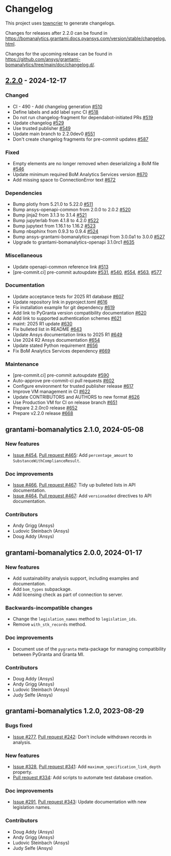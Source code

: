 # Changelog

This project uses [towncrier](https://towncrier.readthedocs.io/) to generate changelogs.

Changes for releases after 2.2.0 can be found in
<https://bomanalytics.grantami.docs.pyansys.com/version/stable/changelog.html>.

Changes for the upcoming release can be found in
<https://github.com/ansys/grantami-bomanalytics/tree/main/doc/changelog.d/>.


## [2.2.0](https://github.com/ansys/grantami-bomanalytics/releases/tag/v2.2.0) - 2024-12-17


### Changed

- CI - 490 - Add changelog generation [#510](https://github.com/ansys/grantami-bomanalytics/pull/510)
- Define labels and add label sync CI [#518](https://github.com/ansys/grantami-bomanalytics/pull/518)
- Do not run changelog-fragment for dependabot-initiated PRs [#519](https://github.com/ansys/grantami-bomanalytics/pull/519)
- Update changelog [#529](https://github.com/ansys/grantami-bomanalytics/pull/529)
- Use trusted publisher [#549](https://github.com/ansys/grantami-bomanalytics/pull/549)
- Update main branch to 2.2.0dev0 [#551](https://github.com/ansys/grantami-bomanalytics/pull/551)
- Don't create changelog fragments for pre-commit updates [#587](https://github.com/ansys/grantami-bomanalytics/pull/587)


### Fixed

- Empty elements are no longer removed when deserializing a BoM file [#546](https://github.com/ansys/grantami-bomanalytics/pull/546)
- Update minimum required BoM Analytics Services version [#670](https://github.com/ansys/grantami-bomanalytics/pull/670)
- Add missing space to ConnectionError text [#672](https://github.com/ansys/grantami-bomanalytics/pull/672)


### Dependencies

- Bump plotly from 5.21.0 to 5.22.0 [#511](https://github.com/ansys/grantami-bomanalytics/pull/511)
- Bump ansys-openapi-common from 2.0.0 to 2.0.2 [#520](https://github.com/ansys/grantami-bomanalytics/pull/520)
- Bump jinja2 from 3.1.3 to 3.1.4 [#521](https://github.com/ansys/grantami-bomanalytics/pull/521)
- Bump jupyterlab from 4.1.8 to 4.2.0 [#522](https://github.com/ansys/grantami-bomanalytics/pull/522)
- Bump jupytext from 1.16.1 to 1.16.2 [#523](https://github.com/ansys/grantami-bomanalytics/pull/523)
- Bump nbsphinx from 0.9.3 to 0.9.4 [#524](https://github.com/ansys/grantami-bomanalytics/pull/524)
- Bump ansys-grantami-bomanalytics-openapi from 3.0.0a1 to 3.0.0 [#527](https://github.com/ansys/grantami-bomanalytics/pull/527)
- Upgrade to grantami-bomanalytics-openapi 3.1.0rc1 [#635](https://github.com/ansys/grantami-bomanalytics/pull/635)


### Miscellaneous

- Update openapi-common reference link [#513](https://github.com/ansys/grantami-bomanalytics/pull/513)
- [pre-commit.ci] pre-commit autoupdate [#531](https://github.com/ansys/grantami-bomanalytics/pull/531), [#540](https://github.com/ansys/grantami-bomanalytics/pull/540), [#554](https://github.com/ansys/grantami-bomanalytics/pull/554), [#563](https://github.com/ansys/grantami-bomanalytics/pull/563), [#577](https://github.com/ansys/grantami-bomanalytics/pull/577)


### Documentation

- Update acceptance tests for 2025 R1 database [#607](https://github.com/ansys/grantami-bomanalytics/pull/607)
- Update repository link in pyproject.toml [#616](https://github.com/ansys/grantami-bomanalytics/pull/616)
- Fix installation example for git dependency [#619](https://github.com/ansys/grantami-bomanalytics/pull/619)
- Add link to PyGranta version compatibility documentation [#620](https://github.com/ansys/grantami-bomanalytics/pull/620)
- Add link to supported authentication schemes [#621](https://github.com/ansys/grantami-bomanalytics/pull/621)
- maint: 2025 R1 update [#630](https://github.com/ansys/grantami-bomanalytics/pull/630)
- Fix bulleted list in README [#643](https://github.com/ansys/grantami-bomanalytics/pull/643)
- Update Ansys documentation links to 2025 R1 [#649](https://github.com/ansys/grantami-bomanalytics/pull/649)
- Use 2024 R2 Ansys documentation [#654](https://github.com/ansys/grantami-bomanalytics/pull/654)
- Update stated Python requirement [#656](https://github.com/ansys/grantami-bomanalytics/pull/656)
- Fix BoM Analytics Services dependency [#669](https://github.com/ansys/grantami-bomanalytics/pull/669)


### Maintenance

- [pre-commit.ci] pre-commit autoupdate [#590](https://github.com/ansys/grantami-bomanalytics/pull/590)
- Auto-approve pre-commit-ci pull requests [#602](https://github.com/ansys/grantami-bomanalytics/pull/602)
- Configure environment for trusted publisher release [#617](https://github.com/ansys/grantami-bomanalytics/pull/617)
- Improve VM management in CI [#622](https://github.com/ansys/grantami-bomanalytics/pull/622)
- Update CONTRIBUTORS and AUTHORS to new format [#626](https://github.com/ansys/grantami-bomanalytics/pull/626)
- Use Production VM for CI on release branch [#651](https://github.com/ansys/grantami-bomanalytics/pull/651)
- Prepare 2.2.0rc0 release [#652](https://github.com/ansys/grantami-bomanalytics/pull/652)
- Prepare v2.2.0 release [#668](https://github.com/ansys/grantami-bomanalytics/pull/668)

## grantami-bomanalytics 2.1.0, 2024-05-08

### New features

* [Issue #454](https://github.com/ansys/grantami-bomanalytics/issues/454),
  [Pull request #465](https://github.com/ansys/grantami-bomanalytics/pull/465): Add `percentage_amount` to `SubstanceWithComplianceResult`.

### Doc improvements

* [Issue #466](https://github.com/ansys/grantami-bomanalytics/issues/466),
  [Pull request #467](https://github.com/ansys/grantami-bomanalytics/pull/467): Tidy up bulleted lists in API documentation.
* [Issue #464](https://github.com/ansys/grantami-bomanalytics/issues/466),
  [Pull request #467](https://github.com/ansys/grantami-bomanalytics/pull/467): Add `versionadded` directives to API documentation.

### Contributors

* Andy Grigg (Ansys)
* Ludovic Steinbach (Ansys)
* Doug Addy (Ansys)

## grantami-bomanalytics 2.0.0, 2024-01-17

### New features

* Add sustainability analysis support, including examples and documentation.
* Add `bom_types` subpackage.
* Add licensing check as part of connection to server.

### Backwards-incompatible changes

* Change the `legislation_names` method to `legislation_ids`.
* Remove `with_stk_records` method.

### Doc improvements

* Document use of the `pygranta` meta-package for managing compatibility between PyGranta and
  Granta MI.

### Contributors

* Doug Addy (Ansys)
* Andy Grigg (Ansys)
* Ludovic Steinbach (Ansys)
* Judy Selfe (Ansys)

## grantami-bomanalytics 1.2.0, 2023-08-29

### Bugs fixed

* [Issue #277](https://github.com/ansys/grantami-bomanalytics/issues/277),
  [Pull request #242](https://github.com/ansys/grantami-bomanalytics/pull/282): 
  Don't include withdrawn records in analysis.

### New features

* [Issue #328](https://github.com/ansys/grantami-bomanalytics/issues/328),
  [Pull request #341](https://github.com/ansys/grantami-bomanalytics/pull/341):
  Add `maximum_specification_link_depth` property.
* [Pull request #334](https://github.com/ansys/grantami-bomanalytics/pull/334):
  Add scripts to automate test database creation.

### Doc improvements

* [Issue #291](https://github.com/ansys/grantami-bomanalytics/issues/291),
  [Pull request #343](https://github.com/ansys/grantami-bomanalytics/pull/343):
  Update documentation with new legislation names.

### Contributors

* Doug Addy (Ansys)
* Andy Grigg (Ansys)
* Ludovic Steinbach (Ansys)
* Judy Selfe (Ansys)
